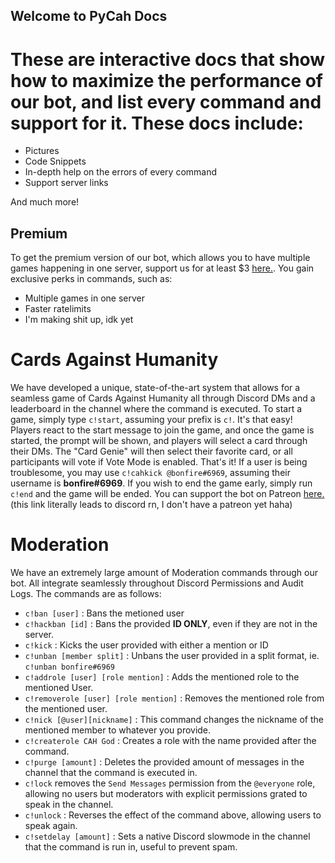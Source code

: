 ## Welcome to PyCah Docs

# These are interactive docs that show how to maximize the performance of our bot, and list every command and support for it. These docs include:

- Pictures
- Code Snippets
- In-depth help on the errors of every command
- Support server links

And much more!

## Premium 
To get the premium version of our bot, which allows you to have multiple games happening in one server, support us for at least $3 [here.](patreon.com/idonthaveoneyet). You gain exclusive perks in commands, such as:
- Multiple games in one server
- Faster ratelimits
- I'm making shit up, idk yet

# Cards Against Humanity

We have developed a unique, state-of-the-art system that allows for a seamless game of Cards Against Humanity all through Discord DMs and a leaderboard in the channel where the command is executed. To start a game, simply type `c!start`, assuming your prefix is `c!`. It's that easy! Players react to the start message to join the game, and once the game is started, the prompt will be shown, and players will select a card through their DMs. The "Card Genie" will then select their favorite card, or all participants will vote if Vote Mode is enabled. That's it! If a user is being troublesome, you may use `c!cahkick @bonfire#6969`, assuming their username is **bonfire#6969**. If you wish to end the game early, simply run `c!end` and the game will be ended. You can support the bot on Patreon [here.](discord.gg) (this link literally leads to discord rn, I don't have a patreon yet haha)



# Moderation

We have an extremely large amount of Moderation commands through our bot. All integrate seamlessly throughout Discord Permissions and Audit Logs. The commands are as follows:

- `c!ban [user]` : Bans the metioned user
- `c!hackban [id]` : Bans the provided **ID ONLY**, even if they are not in the server.
- `c!kick` : Kicks the user provided with either a mention or ID
- `c!unban [member split]` : Unbans the user provided in a split format, ie. `c!unban bonfire#6969`
- `c!addrole [user] [role mention]` : Adds the mentioned role to the mentioned User.
- `c!removerole [user] [role mention]` : Removes the mentioned role from the mentioned user.
- `c!nick [@user][nickname]` : This command changes the nickname of the mentioned member to whatever you provide.
- `c!createrole CAH God` : Creates a role with the name provided after the command.
- `c!purge [amount]` : Deletes the provided amount of messages in the channel that the command is executed in.
- `c!lock` removes the `Send Messages` permission from the `@everyone` role, allowing no users but moderators with explicit permissions grated to speak in the channel.
- `c!unlock` : Reverses the effect of the command above, allowing users to speak again.
- `c!setdelay [amount]` : Sets a native Discord slowmode in the channel that the command is run in, useful to prevent spam.
